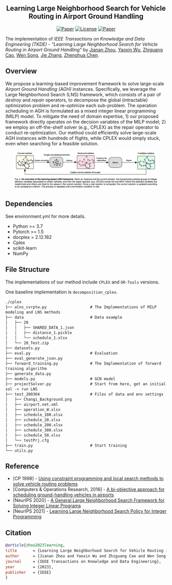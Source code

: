 <h2 align="center">Learning Large Neighborhood Search for Vehicle Routing in Airport Ground Handling</h2>

<p align="center">
    <a href="https://arxiv.org/abs/2302.13797"><img src="https://img.shields.io/badge/Download-PDF-green" alt="Paper"></a>
    <a href="https://ieeexplore.ieee.org/document/10054476"><img alt="License" src="https://img.shields.io/static/v1?label=Pub&message=IEEE TKDE&color=red"></a>
    <a href="https://github.com/RoyalSkye/AGH/blob/main/LICENSE"><img src="https://img.shields.io/badge/License-MIT-blue" alt="Paper"></a>
</p>

The implementation of *IEEE Transactions on Knowledge and Data Engineering (TKDE) - "Learning Large Neighborhood Search for Vehicle Routing in Airport Ground Handling"* by [Jianan Zhou](https://royalskye.github.io), [Yaoxin Wu](https://wxy1427.github.io), [Zhiguang Cao](https://zhiguangcaosg.github.io), [Wen Song](https://songwenas12.github.io), [Jie Zhang](https://personal.ntu.edu.sg/zhangj), [Zhenghua Chen](https://zhenghuantu.github.io).

## Overview

We propose a learning-based improvement framework to solve large-scale *Airport Ground Handling (AGH)* instances. Specifically, we leverage the Large Neighborhood Search (LNS) framework, which consists of a pair of *destroy* and *repair* operators, to decompose the global (intractable) optimization problem and re-optimize each sub-problem. The operation scheduling in AGH is formulated as a mixed integer linear programming (MILP) model. To mitigate the need of domain expertise, 1) our proposed framework directly operates on the decision variables of the MILP model; 2) we employ an off-the-shelf solver (e.g., CPLEX) as the repair operator to conduct re-optimization. Our method could efficiently solve large-scale AGH instances with hundreds of flights, while CPLEX would simply stuck, even when searching for a feasible solution.

<p align="center">
  <img src="../imgs/Overview_LNS.png" width=90% alt="framework"/>
</p>

## Dependencies

See environment.yml for more details.

* Python >= 3.7
* Pytorch >= 1.5
* docplex = 2.12.182
* Cplex
* scikit-learn
* NumPy

## File Structure

The implementations of our method include `CPLEX` and `OR-Tools` versions.

One baseline implementation is `decomposition_cplex`.

```shell
./cplex
├── alns_cvrptw.py                   # The Implementations of MILP modeling and LNS methods
├── data                             # Data example
│   ├── 20
│   │   ├── SHARED_DATA_1.json
│   │   ├── distance_1.pickle
│   │   └── schedule_1.xlsx
│   └── 20_Test.zip
├── datasets.py
├── eval.py                          # Evaluation
├── eval_generate_json.py
├── forward_training.py              # The Implementation of forward training algorithm
├── generate_data.py
├── models.py                        # GCN model
├── projectSolver.py                 # Start from here, get an initial sol -> run LNS
├── test_200304                      # Files of data and env settings
│   ├── Changi_Background.png
│   ├── airport.net.xml
│   ├── operation_W.xlsx
│   ├── schedule_100.xlsx
│   ├── schedule_20.xlsx
│   ├── schedule_200.xlsx
│   ├── schedule_300.xlsx
│   ├── schedule_50.xlsx
│   └── testPrj.cfg
├── train.py                         # Start training
└── utils.py
```

## Reference

* [CP 1998] - [Using constraint programming and local search methods to solve vehicle routing problems](https://citeseerx.ist.psu.edu/document?repid=rep1&type=pdf&doi=8ecbdd4b849cb2b023d4fc0da3e328d451e6f978)
* [Computers & Operations Research, 2016] - [A bi-objective approach for scheduling ground-handling vehicles in airports](https://hal-enac.archives-ouvertes.fr/hal-01819078/file/Padron_et_al_COR%5B1%5D.pdf)
* [NeurIPS 2020] - [A General Large Neighborhood Search Framework for Solving Integer Linear Programs](https://arxiv.org/pdf/2004.00422.pdf)
* [NeurIPS 2021] - [Learning Large Neighborhood Search Policy for Integer Programming](https://openreview.net/forum?id=IaM7U4J-w3c)

## Citation

```bibtex
@article{zhou2023learning,
title       = {Learning Large Neighborhood Search for Vehicle Routing in Airport Ground Handling},
author      = {Jianan Zhou and Yaoxin Wu and Zhiguang Cao and Wen Song and Jie Zhang and Zhenghua Chen},
journal     = {IEEE Transactions on Knowledge and Data Engineering},
year        = {2023},
publisher   = {IEEE}
}
```
